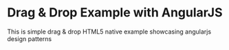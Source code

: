 <h1>Drag & Drop Example with AngularJS</h1>

<p>This is simple drag & drop HTML5 native example showcasing angularjs design patterns</p>
